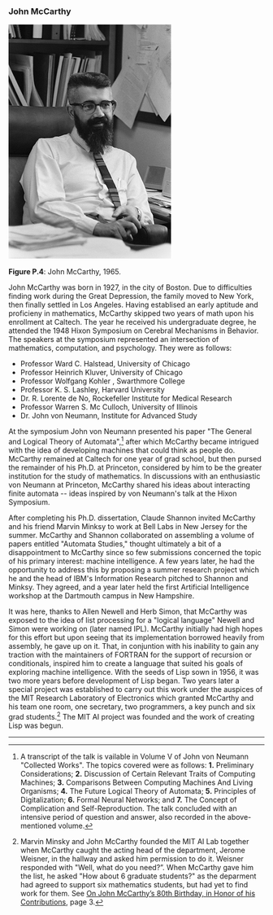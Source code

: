### John McCarthy

![John McCarthy, 1965](../images/John-McCarthy.jpg)

**Figure P.4**: John McCarthy, 1965.

John McCarthy was born in 1927, in the city of Boston. Due to difficulties finding work during the Great Depression, the family moved to New York, then finally settled in Los Angeles. Having establised an early aptitude and proficieny in mathematics, McCarthy skipped two years of math upon his enrollment at Caltech. The year he received his undergraduate degree, he attended the 1948 Hixon Symposium on Cerebral Mechanisms in Behavior. The speakers at the symposium represented an intersection of mathematics, computation, and psychology. They were as follows:

* Professor Ward C. Halstead, University of Chicago
* Professor Heinrich Kluver, University of Chicago
* Professor Wolfgang Kohler , Swarthmore College
* Professor K. S. Lashley, Harvard University
* Dr. R. Lorente de No, Rockefeller Institute for Medical Research
* Professor Warren S. Mc Culloch, University of Illinois
* Dr. John von Neumann, Institute for Advanced Study

At the symposium John von Neumann presented his paper "The General and Logical Theory of Automata",[^1] after which McCarthy became intrigued with the idea of developing machines that could think as people do. McCarthy remained at Caltech for one year of grad school, but then pursed the remainder of his Ph.D. at Princeton, considered by him to be the greater institution for the study of mathematics. In discussions with an enthusiastic von Neumann at Princeton, McCarthy shared his ideas about interacting finite automata -- ideas inspired by von Neumann's talk at the Hixon Symposium.

After completing his Ph.D. dissertation, Claude Shannon invited McCarthy and his friend Marvin Minksy to work at Bell Labs in New Jersey for the summer. McCarthy and Shannon collaborated on assembling a volume of papers entitled "Automata Studies," thought ultimately a bit of a disappointment to McCarthy since so few submissions concerned the topic of his primary interest: machine intelligence. A few years later, he had the opportunity to address this by proposing a summer research project which he and the head of IBM's Information Research pitched to Shannon and Minksy. They agreed, and a year later held the first Artificial Intelligence workshop at the Dartmouth campus in New Hampshire.

It was here, thanks to Allen Newell and Herb Simon, that McCarthy was exposed to the idea of list processing for a "logical language" Newell and Simon were working on (later named IPL). McCarthy initially had high hopes for this effort but upon seeing that its implementation borrowed heavily from assembly, he gave up on it. That, in conjuntion with his inability to gain any traction with the maintainers of FORTRAN for the support of recursion or conditionals, inspired him to create a language that suited his goals of exploring machine intelligence. With the seeds of Lisp sown in 1956, it was two more years before development of Lisp began. Two years later a special project was established to carry out this work under the auspices of the MIT Research Laboratory of Electronics which granted McCarthy and his team one room, one secretary, two programmers, a key punch and six grad students.[^2] The MIT AI project was founded and the work of creating Lisp was begun.

----

[^1]: A transcript of the talk is vailable in Volume V of John von Neumann "Collected Works". The topics covered were as follows: **1.** Preliminary Considerations; **2.** Discussion of Certain Relevant Traits of Computing Machines; **3.** Comparisons Between Computing Machines And Living Organisms; **4.** The Future Logical Theory of Automata; **5.** Principles of Digitalization; **6.** Formal Neural Networks; and **7.** The Concept of Complication and Self-Reproduction. The talk concluded with an intensive period of question and answer, also recorded in the above-mentioned volume.

[^2]: Marvin Minsky and John McCarthy founded the MIT AI Lab together when McCarthy caught the acting head of the department, Jerome Weisner, in the hallway and asked him permission to do it. Weisner responded with "Well, what do you need?”. When McCarthy gave him the list, he asked "How about 6 graduate students?" as the deparment had agreed to support six mathematics students, but had yet to find work for them. See [On John McCarthy’s 80th Birthday, in Honor of his Contributions](http://www-formal.stanford.edu/leora/hayes_morgenstern_birthday_mccarthy.pdf), page 3.

